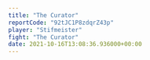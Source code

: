 ```yaml
---
title: "The Curator"
reportCode: "92tJC1P8zdqrZ43p"
player: "Stifmeister"
fight: "The Curator"
date: 2021-10-16T13:08:36.936000+00:00
---
```

